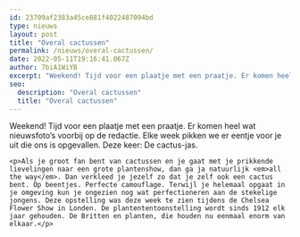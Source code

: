 ```yaml
---
id: 23709af2383a45ce881f4022487094bd
type: nieuws
layout: post
title: "Overal cactussen"
permalink: /nieuws/overal-cactussen/
date: 2022-05-11T19:16:41.067Z
author: 7biA1WiYB
excerpt: "Weekend! Tijd voor een plaatje met een praatje. Er komen heel wat nieuwsfoto’s voorbij op de redactie. Elke week pikken we er eentje voor je uit die ons is opgevallen. Deze keer: De cactus-jas.  "
seo:
  description: "Overal cactussen"
  title: "Overal cactussen"
---
```

Weekend! Tijd voor een plaatje met een praatje. Er komen heel wat nieuwsfoto’s voorbij op de redactie. Elke week pikken we er eentje voor je uit die ons is opgevallen. Deze keer: De cactus-jas.  

    <p>Als je groot fan bent van cactussen en je gaat met je prikkende lievelingen naar een grote plantenshow, dan ga ja natuurlijk <em>all the way</em>. Dan verkleed je jezelf zo dat je zelf ook een cactus bent. Op beentjes. Perfecte camouflage. Terwijl je helemaal opgaat in je omgeving kun je ongezien nog wat perfectioneren aan de stekelige jongens. Deze opstelling was deze week te zien tijdens de Chelsea Flower Show in Londen. De plantententoonstelling wordt sinds 1912 elk jaar gehouden. De Britten en planten, die houden nu eenmaal enorm van elkaar.</p>  
